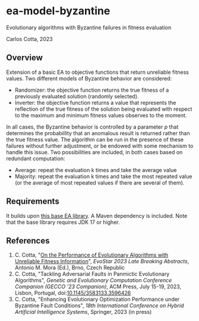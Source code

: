 # ea-model-byzantine

Evolutionary algorithms with Byzantine failures in fitness evaluation

Carlos Cotta, 2023

## Overview

Extension of a basic EA to objective functions that return unreliable fitness values. Two different models of Byzantine behavior are considered:

* Randomizer: the objective function returns the true fitness of a previously evaluated solution (randomly selected).
* Inverter: the objective function returns a value that represents the reflection of the true fitness of the solution being evaluated with respect to the maximum and minimum fitness values observes to the moment.

In all cases, the Byzantine behavior is controlled by a parameter _p_ that determines the probabillity that an anomalous result is returned rather than the true fitness value. The algorithm can be run in the presence of these failures without further adjustment, or be endowed with some mechanism to handle this issue. Two possibilities are included, in both cases based on redundant computation:

* Average: repeat the evaluation k times and take the average value
* Majority: repeat the evaluation k times and take the most repeated value (or the average of most repeated values if there are several of them).

## Requirements

It builds upon [this base EA library](https://github.com/Bio4Res/ea). A Maven dependency is included. Note that the base library requires JDK 17 or higher.

## References

1. C. Cotta, "[On the Performance of Evolutionary Algorithms with Unreliable Fitness Information](http://www.lcc.uma.es/~ccottap/papers/cotta23performance.pdf)", _EvoStar 2023 Late Breaking Abstracts_, Antonio M. Mora (Ed.), Brno, Czech Republic
2. C. Cotta, "Tackling Adversarial Faults in Panmictic Evolutionary Algorithms", _Genetic and Evolutionary Computation Conference Companion (GECCO '23 Companion)_, ACM Press, July 15-19, 2023, Lisbon, Portugal, doi:[10.1145/3583133.3596426](http://doi.org/10.1145/3583133.3596426)
3. C. Cotta, "Enhancing Evolutionary Optimization Performance under Byzantine Fault Conditions", _18th International Conference on Hybrid Artificial Intelligence Systems_, Springer, 2023 (in press)
